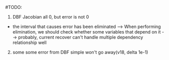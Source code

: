 #TODO:
1. DBF Jacobian all 0, but error is not 0
- the interval that causes error has been eliminated
--> When performing elimination, we should check whether some variables that depend on it
--> probably, current recover can't handle multiple dependency relationship well
2. some some error from DBF simple won't go away(v18, delta 1e-1)
